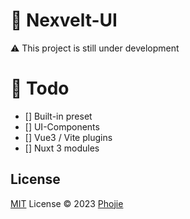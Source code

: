 # 🌼 Nexvelt-UI

⚠️ This project is still under development

# 🚧 Todo

- [] Built-in preset
- [] UI-Components
- [] Vue3 / Vite plugins
- [] Nuxt 3 modules

<!-- [![NPM version](https://img.shields.io/npm/v/jieui?color=a1b858&label=)](https://www.npmjs.com/package/@nexvelt) -->

<!-- ## Sponsors -->

<!-- <p align="center">
</p> -->

## License

[MIT](./LICENSE) License © 2023 [Phojie](https://github.com/phojie)
